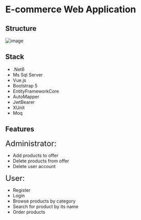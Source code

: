 # E-commerce Web Application



## Structure
![image](https://user-images.githubusercontent.com/109426665/221433758-b45244ce-3ab8-47a8-afd4-830ed8f6765d.png)

## Stack
- .Net6
- Ms Sql Server
- Vue.js
- Bootstrap 5
- EntityFrameworkCore
- AutoMapper
- JwtBearer
- XUnit
- Moq

## Features
<font size="5"> Administrator: </font>
- Add products to offer
- Delete products from offer
- Delete user account

<font size="5"> User: </font>
- Register
- Login
- Browse products by category
- Search for product by its name
- Order products
